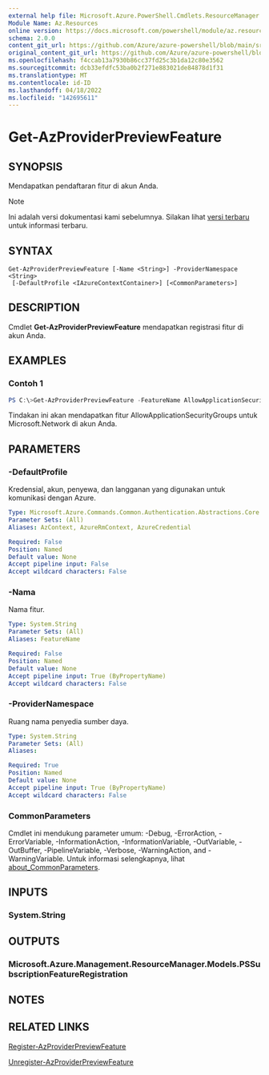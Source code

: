 ```yaml
---
external help file: Microsoft.Azure.PowerShell.Cmdlets.ResourceManager.dll-Help.xml
Module Name: Az.Resources
online version: https://docs.microsoft.com/powershell/module/az.resources/get-azproviderpreviewfeature
schema: 2.0.0
content_git_url: https://github.com/Azure/azure-powershell/blob/main/src/Resources/Resources/help/Get-AzProviderPreviewFeature.md
original_content_git_url: https://github.com/Azure/azure-powershell/blob/main/src/Resources/Resources/help/Get-AzProviderPreviewFeature.md
ms.openlocfilehash: f4ccab13a7930b86cc37fd25c3b1da12c80e3562
ms.sourcegitcommit: dcb33efdfc53ba0b2f271e883021de84878d1f31
ms.translationtype: MT
ms.contentlocale: id-ID
ms.lasthandoff: 04/18/2022
ms.locfileid: "142695611"
---
```

# Get-AzProviderPreviewFeature

## SYNOPSIS
Mendapatkan pendaftaran fitur di akun Anda.

> [!NOTE]
>Ini adalah versi dokumentasi kami sebelumnya. Silakan lihat [versi terbaru](/powershell/module/az.resources/get-azproviderpreviewfeature) untuk informasi terbaru.

## SYNTAX

```
Get-AzProviderPreviewFeature [-Name <String>] -ProviderNamespace <String>
 [-DefaultProfile <IAzureContextContainer>] [<CommonParameters>]
```

## DESCRIPTION
Cmdlet **Get-AzProviderPreviewFeature** mendapatkan registrasi fitur di akun Anda.

## EXAMPLES

### Contoh 1
```powershell
PS C:\>Get-AzProviderPreviewFeature -FeatureName AllowApplicationSecurityGroups -ProviderNamespace Microsoft.Network
```

Tindakan ini akan mendapatkan fitur AllowApplicationSecurityGroups untuk Microsoft.Network di akun Anda.

## PARAMETERS

### -DefaultProfile
Kredensial, akun, penyewa, dan langganan yang digunakan untuk komunikasi dengan Azure.

```yaml
Type: Microsoft.Azure.Commands.Common.Authentication.Abstractions.Core.IAzureContextContainer
Parameter Sets: (All)
Aliases: AzContext, AzureRmContext, AzureCredential

Required: False
Position: Named
Default value: None
Accept pipeline input: False
Accept wildcard characters: False
```

### -Nama
Nama fitur.

```yaml
Type: System.String
Parameter Sets: (All)
Aliases: FeatureName

Required: False
Position: Named
Default value: None
Accept pipeline input: True (ByPropertyName)
Accept wildcard characters: False
```

### -ProviderNamespace
Ruang nama penyedia sumber daya.

```yaml
Type: System.String
Parameter Sets: (All)
Aliases:

Required: True
Position: Named
Default value: None
Accept pipeline input: True (ByPropertyName)
Accept wildcard characters: False
```

### CommonParameters
Cmdlet ini mendukung parameter umum: -Debug, -ErrorAction, -ErrorVariable, -InformationAction, -InformationVariable, -OutVariable, -OutBuffer, -PipelineVariable, -Verbose, -WarningAction, and -WarningVariable. Untuk informasi selengkapnya, lihat [about_CommonParameters](http://go.microsoft.com/fwlink/?LinkID=113216).

## INPUTS

### System.String

## OUTPUTS

### Microsoft.Azure.Management.ResourceManager.Models.PSSubscriptionFeatureRegistration

## NOTES

## RELATED LINKS

[Register-AzProviderPreviewFeature](./Register-AzProviderPreviewFeature.md)

[Unregister-AzProviderPreviewFeature](./Unregister-AzProviderPreviewFeature.md)
